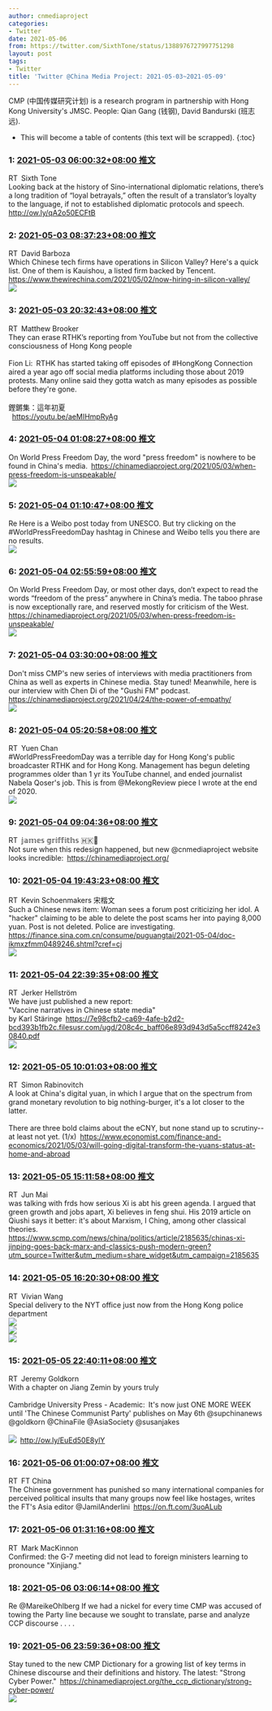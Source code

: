 ```yaml
---
author: cnmediaproject
categories:
- Twitter
date: 2021-05-06
from: https://twitter.com/SixthTone/status/1388976727997751298
layout: post
tags:
- Twitter
title: 'Twitter @China Media Project: 2021-05-03~2021-05-09'
---
```


CMP (中国传媒研究计划) is a research program in partnership with Hong Kong University's JMSC. People: Qian Gang (钱钢), David Bandurski (班志远). 

* This will become a table of contents (this text will be scrapped).
{:toc}

### 1: [2021-05-03 06:00:32+08:00 推文](https://twitter.com/SixthTone/status/1388976727997751298)

RT Sixth Tone<br>Looking back at the history of Sino-international diplomatic relations, there’s a long tradition of “loyal betrayals,” often the result of a translator’s loyalty to the language, if not to established diplomatic protocols and speech. <a href="http://ow.ly/qA2o50ECFtB" target="_blank" rel="noopener noreferrer">http://ow.ly/qA2o50ECFtB</a>

### 2: [2021-05-03 08:37:23+08:00 推文](https://twitter.com/DavidBarboza2/status/1389016198583668742)

RT David Barboza<br>Which Chinese tech firms have operations in Silicon Valley? Here's a quick list. One of them is Kauishou, a listed firm backed by Tencent. <a href="https://www.thewirechina.com/2021/05/02/now-hiring-in-silicon-valley/" target="_blank" rel="noopener noreferrer">https://www.thewirechina.com/2021/05/02/now-hiring-in-silicon-valley/</a><br><img style src="https://pbs.twimg.com/media/E0bG243WQAkmGPZ?format=jpg&name=orig" referrerpolicy="no-referrer">

### 3: [2021-05-03 20:32:43+08:00 推文](https://twitter.com/mbrookerhk/status/1389196218794864643)

RT Matthew Brooker<br>They can erase RTHK’s reporting  from YouTube but not from the collective consciousness of Hong Kong people<br><br>Fion Li: RTHK has started taking off episodes of #HongKong Connection aired a year ago off social media platforms including those about 2019 protests. Many online said they gotta watch as many episodes as possible before they're gone.<br><br>鏗鏘集：這年初夏<br> <a href="https://youtu.be/aeMIHmpRyAg" target="_blank" rel="noopener noreferrer">https://youtu.be/aeMIHmpRyAg</a>

### 4: [2021-05-04 01:08:27+08:00 推文](https://twitter.com/cnmediaproject/status/1389265609356087299)

On World Press Freedom Day, the word "press freedom" is nowhere to be found in China's media. <a href="https://chinamediaproject.org/2021/05/03/when-press-freedom-is-unspeakable/" target="_blank" rel="noopener noreferrer">https://chinamediaproject.org/2021/05/03/when-press-freedom-is-unspeakable/</a><br><img style src="https://pbs.twimg.com/media/E0eprCvWQAM6_Bv?format=jpg&name=orig" referrerpolicy="no-referrer">

### 5: [2021-05-04 01:10:47+08:00 推文](https://twitter.com/cnmediaproject/status/1389266197087236098)

Re Here is a Weibo post today from UNESCO. But try clicking on the #WorldPressFreedomDay hashtag in Chinese and Weibo tells you there are no results.<br><img style src="https://pbs.twimg.com/media/E0eqOVvXsAMmSdT?format=jpg&name=orig" referrerpolicy="no-referrer">

### 6: [2021-05-04 02:55:59+08:00 推文](https://twitter.com/cnmediaproject/status/1389292671232053252)

On World Press Freedom Day, or most other days, don’t expect to read the words “freedom of the press” anywhere in China’s media. The taboo phrase is now exceptionally rare, and reserved mostly for criticism of the West. <a href="https://chinamediaproject.org/2021/05/03/when-press-freedom-is-unspeakable/" target="_blank" rel="noopener noreferrer">https://chinamediaproject.org/2021/05/03/when-press-freedom-is-unspeakable/</a><br><img style src="https://pbs.twimg.com/media/E0fCSc7WUAYsuAW?format=jpg&name=orig" referrerpolicy="no-referrer">

### 7: [2021-05-04 03:30:00+08:00 推文](https://twitter.com/cnmediaproject/status/1389301233882648582)

Don't miss CMP's new series of interviews with media practitioners from China as well as experts in Chinese media. Stay tuned! Meanwhile, here is our interview with Chen Di of the "Gushi FM" podcast. <a href="https://chinamediaproject.org/2021/04/24/the-power-of-empathy/" target="_blank" rel="noopener noreferrer">https://chinamediaproject.org/2021/04/24/the-power-of-empathy/</a><br><img style src="https://pbs.twimg.com/media/E0fKDnBXIAEmVRI?format=jpg&name=orig" referrerpolicy="no-referrer">

### 8: [2021-05-04 05:20:58+08:00 推文](https://twitter.com/xinwenxiaojie/status/1389329156408815624)

RT Yuen Chan<br>#WorldPressFreedomDay was a terrible day for Hong Kong's public broadcaster RTHK and for Hong Kong. Management has begun deleting programmes older than 1 yr its YouTube channel, and ended journalist Nabela Qoser's job. This is from @MekongReview piece I wrote at the end of 2020.<br><img style src="https://pbs.twimg.com/media/E0fh-QGXoAU5cQB?format=png&name=orig" referrerpolicy="no-referrer">

### 9: [2021-05-04 09:04:36+08:00 推文](https://twitter.com/jgriffiths/status/1389385437479792649)

RT 𝕛𝕒𝕞𝕖𝕤 𝕘𝕣𝕚𝕗𝕗𝕚𝕥𝕙𝕤 🇭🇰🏴󠁧󠁢󠁷󠁬󠁳󠁿<br>Not sure when this redesign happened, but new @cnmediaproject website looks incredible: <a href="https://chinamediaproject.org/" target="_blank" rel="noopener noreferrer">https://chinamediaproject.org/</a>

### 10: [2021-05-04 19:43:23+08:00 推文](https://twitter.com/schoenmakersk/status/1389546191331856384)

RT Kevin Schoenmakers 宋楷文<br>Such a Chinese news item: Woman sees a forum post criticizing her idol. A "hacker" claiming to be able to delete the post scams her into paying 8,000 yuan. Post is not deleted. Police are investigating. <a href="https://finance.sina.com.cn/consume/puguangtai/2021-05-04/doc-ikmxzfmm0489246.shtml?cref=cj" target="_blank" rel="noopener noreferrer">https://finance.sina.com.cn/consume/puguangtai/2021-05-04/doc-ikmxzfmm0489246.shtml?cref=cj</a><br><img style src="https://pbs.twimg.com/media/E0ioqgrVkAE6w36?format=png&name=orig" referrerpolicy="no-referrer">

### 11: [2021-05-04 22:39:35+08:00 推文](https://twitter.com/JerkerHellstrom/status/1389590536533823489)

RT Jerker Hellström<br>We have just published a new report: <br>"Vaccine narratives in Chinese state media"<br>by Karl Stäringe <a href="https://7e98cfb2-ca69-4afe-b2d2-bcd393b1fb2c.filesusr.com/ugd/208c4c_baff06e893d943d5a5ccff8242e30840.pdf" target="_blank" rel="noopener noreferrer">https://7e98cfb2-ca69-4afe-b2d2-bcd393b1fb2c.filesusr.com/ugd/208c4c_baff06e893d943d5a5ccff8242e30840.pdf</a><br><img style src="https://pbs.twimg.com/media/E0jQ5QyXEAISJ_Y?format=jpg&name=orig" referrerpolicy="no-referrer">

### 12: [2021-05-05 10:01:03+08:00 推文](https://twitter.com/S_Rabinovitch/status/1389762032791134216)

RT Simon Rabinovitch<br>A look at China's digital yuan, in which I argue that on the spectrum from grand monetary revolution to big nothing-burger, it's a lot closer to the latter.<br><br>There are three bold claims about the eCNY, but none stand up to scrutiny--at least not yet. (1/x) <a href="https://www.economist.com/finance-and-economics/2021/05/03/will-going-digital-transform-the-yuans-status-at-home-and-abroad" target="_blank" rel="noopener noreferrer">https://www.economist.com/finance-and-economics/2021/05/03/will-going-digital-transform-the-yuans-status-at-home-and-abroad</a>

### 13: [2021-05-05 15:11:58+08:00 推文](https://twitter.com/Junmai1103/status/1389840278316490752)

RT Jun Mai<br>was talking with frds how serious Xi is abt his green agenda. I argued that green growth and jobs apart, Xi believes in feng shui. His 2019 article on Qiushi says it better: it's about Marxism, I Ching, among other classical theories. <a href="https://www.scmp.com/news/china/politics/article/2185635/chinas-xi-jinping-goes-back-marx-and-classics-push-modern-green?utm_source=Twitter&utm_medium=share_widget&utm_campaign=2185635" target="_blank" rel="noopener noreferrer">https://www.scmp.com/news/china/politics/article/2185635/chinas-xi-jinping-goes-back-marx-and-classics-push-modern-green?utm_source=Twitter&utm_medium=share_widget&utm_campaign=2185635</a>

### 14: [2021-05-05 16:20:30+08:00 推文](https://twitter.com/vwang3/status/1389857521406341121)

RT Vivian Wang<br>Special delivery to the NYT office just now from the Hong Kong police department<br><img style src="https://pbs.twimg.com/media/E0nEBk-VcAIKzg_?format=jpg&name=orig" referrerpolicy="no-referrer"><br><img style src="https://pbs.twimg.com/media/E0nECMmUcAAvyhH?format=jpg&name=orig" referrerpolicy="no-referrer"><br><img style src="https://pbs.twimg.com/media/E0nEC4OUYAMstsY?format=jpg&name=orig" referrerpolicy="no-referrer">

### 15: [2021-05-05 22:40:11+08:00 推文](https://twitter.com/goldkorn/status/1389953073993375748)

RT Jeremy Goldkorn<br>With a chapter on Jiang Zemin by yours truly<br><br>Cambridge University Press - Academic: It's now just ONE MORE WEEK until 'The Chinese Communist Party' publishes on May 6th @supchinanews @goldkorn @ChinaFile @AsiaSociety @susanjakes<br><br><img style src="https://pbs.twimg.com/media/E0K4jAXX0AQpXGZ?format=png&name=orig" referrerpolicy="no-referrer"> <a href="http://ow.ly/EuEd50E8ylY" target="_blank" rel="noopener noreferrer">http://ow.ly/EuEd50E8ylY</a>

### 16: [2021-05-06 01:00:07+08:00 推文](https://twitter.com/ftchina/status/1389988289113907203)

RT FT China<br>The Chinese government has punished so many international companies for perceived political insults that many groups now feel like hostages, writes the FT's Asia editor @JamilAnderlini <a href="https://on.ft.com/3uoALub" target="_blank" rel="noopener noreferrer">https://on.ft.com/3uoALub</a>

### 17: [2021-05-06 01:31:16+08:00 推文](https://twitter.com/markmackinnon/status/1389996126640779272)

RT Mark MacKinnon<br>Confirmed: the G-7 meeting did not lead to foreign ministers learning to pronounce "Xinjiang."

### 18: [2021-05-06 03:06:14+08:00 推文](https://twitter.com/cnmediaproject/status/1390020025596133376)

Re @MareikeOhlberg If we had a nickel for every time CMP was accused of towing the Party line because we sought to translate, parse and analyze CCP discourse . . . .

### 19: [2021-05-06 23:59:36+08:00 推文](https://twitter.com/cnmediaproject/status/1390335448854274052)

Stay tuned to the new CMP Dictionary for a growing list of key terms in Chinese discourse and their definitions and history. The latest: "Strong Cyber Power." <a href="https://chinamediaproject.org/the_ccp_dictionary/strong-cyber-power/" target="_blank" rel="noopener noreferrer">https://chinamediaproject.org/the_ccp_dictionary/strong-cyber-power/</a><br><img style src="https://pbs.twimg.com/media/E0t2o8aXsAE_Tso?format=jpg&name=orig" referrerpolicy="no-referrer">

